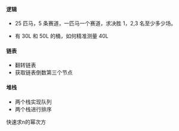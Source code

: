 #### 逻辑

- 25 匹马，5 条赛道，一匹马一个赛道，求决胜 1，2,3 名至少多少场。

- 有 30L 和 50L 的桶，如何精准测量 40L

#### 链表

- 翻转链表
- 获取链表倒数第三个节点

#### 堆栈

- 两个栈实现队列
- 两个栈进行排序


快速求n的幂次方